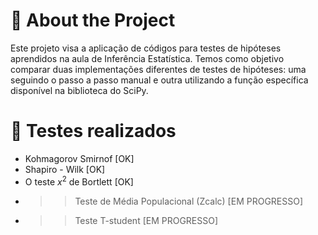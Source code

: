# 📗 About the Project
Este projeto visa a aplicação de códigos para testes de hipóteses aprendidos na aula de Inferência Estatística. Temos como objetivo comparar duas implementações diferentes de testes de hipóteses: uma seguindo o passo a passo manual e outra utilizando a função específica disponível na biblioteca do SciPy.

# 🧪 Testes realizados
- Kohmagorov Smirnof [OK]
- Shapiro - Wilk [OK]
- O teste $x^2$ de Bortlett [OK]
- >> Teste de Média Populacional (Zcalc) [EM PROGRESSO]
- >> Teste T-student [EM PROGRESSO]
